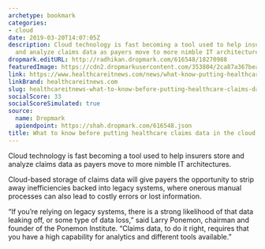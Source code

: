 ```yaml
---
archetype: bookmark
categories:
- cloud
date: 2019-03-20T14:07:05Z
description: Cloud technology is fast becoming a tool used to help insurers store
  and analyze claims data as payers move to more nimble IT architectures.
dropmark.editURL: http://radhikan.dropmark.com/616548/18270988
featuredImage: https://cdn2.dropmarkusercontent.com/353804/2ca87a367bea48ff420e98c82cac883d34bd51a73f596fdb3a83de26ed3bb9a7/thumbnail/Cloud-HITN.png?Expires=1557430062&Signature=ZfQNUwG~lw5Icg11rhoNb5a~WdQkaD6wUxHY1769TC6ZUzgcWoGAO1Gcb9pcwpmjyTyWe1DhZ8RG~mG2mrBuZRFCFRGVusBsJan5PHtgyZ2y42PUdQBEOdOhL0hjiiyE9OF3R8t0lRzYbrt3vrzE4lbhYGzFOHyR8vrhNCNCcEPPnsMUa5I7sfGagi7ZSi30mzm06wBWcLDWoSzlzb9fbNRy9Gq8ZqQzu5KgENFY3~TjL0Qd3yxpxiyvOI8MxOtFew1bNumZ7-6PRUV3u88TEf-JEU5cGZxWtkBkUN~2jAG-9qqnrxT24hJ-tn1aDW4DMelD1wD4umgySsbibksbUQ__&Key-Pair-Id=APKAITQYWVEN757ZA4KQ
link: https://www.healthcareitnews.com/news/what-know-putting-healthcare-claims-data-cloud
linkBrand: healthcareitnews.com
slug: healthcareitnews-what-to-know-before-putting-healthcare-claims-data-in-the-cloud
socialScore: 33
socialScoreSimulated: true
source:
  name: Dropmark
  apiendpoint: https://shah.dropmark.com/616548.json
title: What to know before putting healthcare claims data in the cloud
---
```

Cloud technology is fast becoming a tool used to help insurers store and analyze claims data as payers move to more nimble IT architectures.

Cloud-based storage of claims data will give payers the opportunity to strip away inefficiencies backed into legacy systems, where onerous manual processes can also lead to costly errors or lost information.

“If you’re relying on legacy systems, there is a strong likelihood of that data leaking off, or some type of data loss,” said Larry Ponemon, chairman and founder of the Ponemon Institute. “Claims data, to do it right, requires that you have a high capability for analytics and different tools available.”

